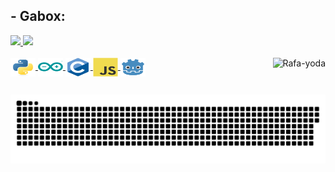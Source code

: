 ## - Gabox:

<div>
  <a href="https://github.com/Gaboxhehe">
  <img height="180em" src="https://github-readme-stats.vercel.app/api?username=Gaboxhehe&show_icons=true&theme=dracula&include_all_commits=true&count_private=true"/>
  <img height="180em" src="https://github-readme-stats.vercel.app/api/top-langs/?username=Gaboxhehe&layout=compact&langs_count=7&theme=dracula"/>
</div>

<br>

<img align="center" alt="Python" height="30" width="40" src="https://raw.githubusercontent.com/devicons/devicon/master/icons/python/python-original.svg">
<img align="center" alt="Arduino" height="30" width="40" src="https://github.com/devicons/devicon/blob/master/icons/arduino/arduino-original.svg">
<img align="center" alt="C" height="30" width="40" src="https://github.com/devicons/devicon/blob/master/icons/c/c-original.svg">
<img align="center" alt="JS" height="30" width="40" src="https://github.com/devicons/devicon/blob/master/icons/javascript/javascript-original.svg">
<img align="center" alt="Godot" height="30" width="40" src="https://github.com/devicons/devicon/blob/master/icons/godot/godot-original.svg">
<img align="right" alt="Rafa-yoda" src="https://cdn.discordapp.com/attachments/870813262504165398/880575369135140864/bongo-cat-keyboard-smash.gif">

##

 ![Snake animation](https://github.com/Gaboxhehe/Gaboxhehe/blob/output/github-contribution-grid-snake.svg)





